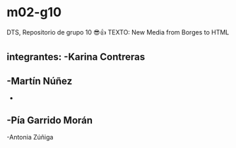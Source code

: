 # m02-g10
DTS, Repositorio de grupo 10 😎👍
TEXTO: New Media from Borges to HTML

integrantes:
-Karina Contreras
-
-Martín Núñez
-
-
-Pía Garrido Morán
-
-Antonia Zúñiga
